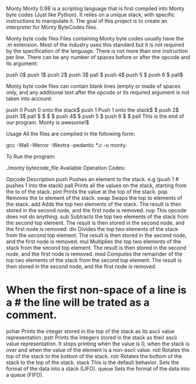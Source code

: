 Monty
Monty 0.98 is a scripting language that is first compiled into Monty byte codes (Just like Python). It relies on a unique stack, with specific instructions to manipulate it. The goal of this project is to create an interpreter for Monty ByteCodes files.

Monty byte code files
Files containing Monty byte codes usually have the .m extension. Most of the industry uses this standard but it is not required by the specification of the language. There is not more than one instruction per line. There can be any number of spaces before or after the opcode and its argument:

 push 0$
push 1$
push 2$
  push 3$
                   pall    $
push 4$
    push 5    $
      push    6        $
pall$

Monty byte code files can contain blank lines (empty or made of spaces only, and any additional text after the opcode or its required argument is not taken into account:

push 0 Push 0 onto the stack$
push 1 Push 1 onto the stack$
$
push 2$
  push 3$
                   pall    $
$
$
                           $
push 4$
$
    push 5    $
      push    6        $
$
pall This is the end of our program. Monty is awesome!$

Usage
All the files are compiled in the following form:

 gcc -Wall -Werror -Wextra -pedantic *.c -o monty.

To Run the program:

 ./monty bytecode_file
Available Operation Codes:

Opcode	Description
push	Pushes an element to the stack. e.g (push 1 # pushes 1 into the stack)
pall	Prints all the values on the stack, starting from the to of the stack.
pint	Prints the value at the top of the stack.
pop	Removes the to element of the stack.
swap	Swaps the top to elements of the stack.
add	Adds the top two elements of the stack. The result is then stored in the second node, and the first node is removed.
nop	This opcode does not do anything.
sub	Subtracts the top two elements of the stack from the second top element. The result is then stored in the second node, and the first node is removed.
div	Divides the top two elements of the stack from the second top element. The result is then stored in the second node, and the first node is removed.
mul	Multiplies the top two elements of the stack from the second top element. The result is then stored in the second node, and the first node is removed.
mod	Computes the remainder of the top two elements of the stack from the second top element. The result is then stored in the second node, and the first node is removed.
#	When the first non-space of a line is a # the line will be trated as a comment.
pchar	Prints the integer stored in the top of the stack as its ascii value representation.
pstr	Prints the integers stored in the stack as their ascii value representation. It stops printing when the value is 0, when the stack is over and when the value of the element is a non-ascii value.
rotl	Rotates the top of the stack to the bottom of the stack.
rotr	Rotates the bottom of the stack to the top of the stack.
stack	This is the default behavior. Sets the format of the data into a stack (LIFO).
queue	Sets the format of the data into a queue (FIFO).
